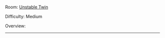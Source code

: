 Room: [Unstable Twin](https://tryhackme.com/room/unstabletwin)

Difficulty: Medium

Overview:



--------------------------------------------------------------------------------------------------------------------------------------------------------------------
